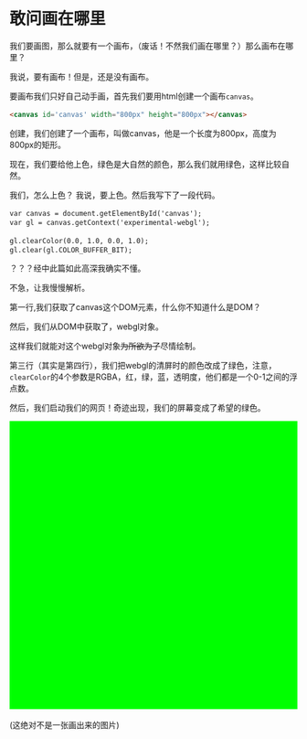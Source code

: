 # 敢问画在哪里
我们要画图，那么就要有一个画布，（废话！不然我们画在哪里？）那么画布在哪里？

我说，要有画布！但是，还是没有画布。

要画布我们只好自己动手画，首先我们要用html创建一个画布`canvas`。

```html
<canvas id='canvas' width="800px" height="800px"></canvas>
```

创建，我们创建了一个画布，叫做canvas，他是一个长度为800px，高度为800px的矩形。

现在，我们要给他上色，绿色是大自然的颜色，那么我们就用绿色，这样比较自然。

我们，怎么上色？
我说，要上色。然后我写下了一段代码。

```JS
var canvas = document.getElementById('canvas');
var gl = canvas.getContext('experimental-webgl');

gl.clearColor(0.0, 1.0, 0.0, 1.0);
gl.clear(gl.COLOR_BUFFER_BIT);
```

？？？经中此篇如此高深我确实不懂。

不急，让我慢慢解析。


第一行,我们获取了canvas这个DOM元素，什么你不知道什么是DOM？

然后，我们从DOM中获取了，webgl对象。

这样我们就能对这个webgl对象~~为所欲为了~~尽情绘制。

第三行（其实是第四行），我们把webgl的清屏时的颜色改成了绿色，注意，`clearColor`的4个参数是RGBA，红，绿，蓝，透明度，他们都是一个0-1之间的浮点数。

然后，我们启动我们的网页！奇迹出现，我们的屏幕变成了希望的绿色。

![](res/00.01.png)

(这绝对不是一张画出来的图片)
